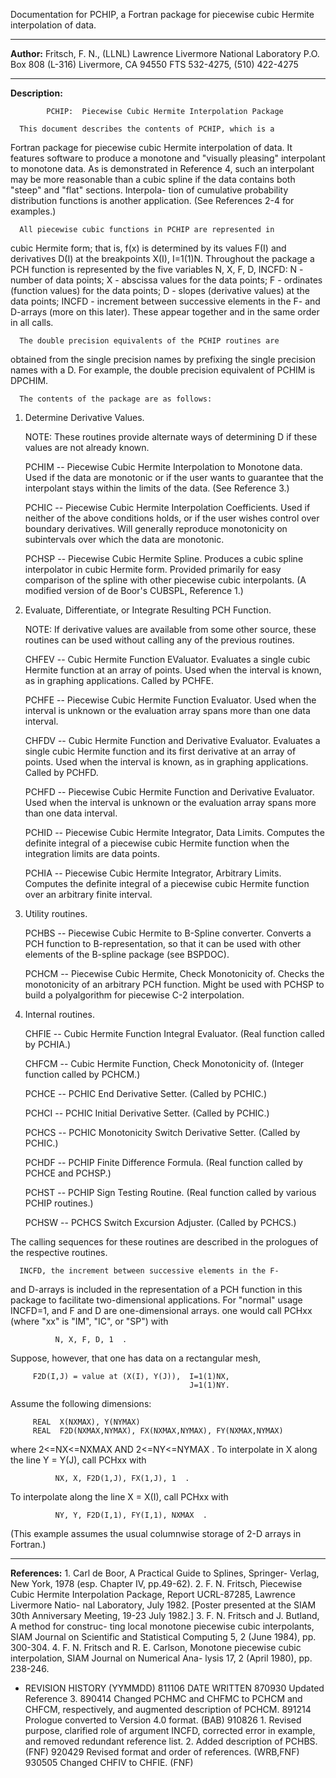   Documentation for PCHIP, a Fortran package for piecewise
  cubic Hermite interpolation of data.
***
 **Author:**  Fritsch, F. N., (LLNL)
             Lawrence Livermore National Laboratory
             P.O. Box 808  (L-316)
             Livermore, CA  94550
             FTS 532-4275, (510) 422-4275
***
 **Description:**

            PCHIP:  Piecewise Cubic Hermite Interpolation Package

      This document describes the contents of PCHIP, which is a
   Fortran package for piecewise cubic Hermite interpolation of data.
   It features software to produce a monotone and "visually pleasing"
   interpolant to monotone data.  As is demonstrated in Reference 4,
   such an interpolant may be more reasonable than a cubic spline if
   the data contains both "steep" and "flat" sections.  Interpola-
   tion of cumulative probability distribution functions is another
   application.  (See References 2-4 for examples.)


      All piecewise cubic functions in PCHIP are represented in
   cubic Hermite form; that is, f(x) is determined by its values
   F(I) and derivatives D(I) at the breakpoints X(I), I=1(1)N.
   Throughout the package a PCH function is represented by the
   five variables  N, X, F, D, INCFD:
     N     - number of data points;
     X     - abscissa values for the data points;
     F     - ordinates (function values) for the data points;
     D     - slopes (derivative values) at the data points;
     INCFD - increment between successive elements in the F- and
             D-arrays (more on this later).
   These appear together and in the same order in all calls.

      The double precision equivalents of the PCHIP routines are
   obtained from the single precision names by prefixing the
   single precision names with a D.  For example, the double
   precision equivalent of PCHIM is DPCHIM.

      The contents of the package are as follows:

   1. Determine Derivative Values.

      NOTE:  These routines provide alternate ways of determining D
             if these values are not already known.

         PCHIM -- Piecewise Cubic Hermite Interpolation to Monotone
               data.
               Used if the data are monotonic or if the user wants
               to guarantee that the interpolant stays within the
               limits of the data.  (See Reference 3.)

         PCHIC -- Piecewise Cubic Hermite Interpolation Coefficients.
               Used if neither of the above conditions holds, or if
               the user wishes control over boundary derivatives.
               Will generally reproduce monotonicity on subintervals
               over which the data are monotonic.

         PCHSP -- Piecewise Cubic Hermite Spline.
               Produces a cubic spline interpolator in cubic Hermite
               form.  Provided primarily for easy comparison of the
               spline with other piecewise cubic interpolants.  (A
               modified version of de Boor's CUBSPL, Reference 1.)

   2. Evaluate, Differentiate, or Integrate Resulting PCH Function.

      NOTE:  If derivative values are available from some other
             source, these routines can be used without calling
             any of the previous routines.

         CHFEV -- Cubic Hermite Function EValuator.
               Evaluates a single cubic Hermite function at an array
               of points.  Used when the interval is known, as in
               graphing applications.  Called by PCHFE.

         PCHFE -- Piecewise Cubic Hermite Function Evaluator.
               Used when the interval is unknown or the evaluation
               array spans more than one data interval.

         CHFDV -- Cubic Hermite Function and Derivative Evaluator.
               Evaluates a single cubic Hermite function and its
               first derivative at an array of points.  Used when
               the interval is known, as in graphing applications.
               Called by PCHFD.

         PCHFD -- Piecewise Cubic Hermite Function and Derivative
               Evaluator.
               Used when the interval is unknown or the evaluation
               array spans more than one data interval.

         PCHID -- Piecewise Cubic Hermite Integrator, Data Limits.
               Computes the definite integral of a piecewise cubic
               Hermite function when the integration limits are data
               points.

         PCHIA -- Piecewise Cubic Hermite Integrator, Arbitrary Limits.
               Computes the definite integral of a piecewise cubic
               Hermite function over an arbitrary finite interval.

   3. Utility routines.

         PCHBS -- Piecewise Cubic Hermite to B-Spline converter.
               Converts a PCH function to B-representation, so that
               it can be used with other elements of the B-spline
               package (see BSPDOC).

         PCHCM -- Piecewise Cubic Hermite, Check Monotonicity of.
               Checks the monotonicity of an arbitrary PCH function.
               Might be used with PCHSP to build a polyalgorithm for
               piecewise C-2 interpolation.

   4. Internal routines.

         CHFIE -- Cubic Hermite Function Integral Evaluator.
               (Real function called by PCHIA.)

         CHFCM -- Cubic Hermite Function, Check Monotonicity of.
               (Integer function called by PCHCM.)

         PCHCE -- PCHIC End Derivative Setter.
               (Called by PCHIC.)

         PCHCI -- PCHIC Initial Derivative Setter.
               (Called by PCHIC.)

         PCHCS -- PCHIC Monotonicity Switch Derivative Setter.
               (Called by PCHIC.)

         PCHDF -- PCHIP Finite Difference Formula.
               (Real function called by PCHCE and PCHSP.)

         PCHST -- PCHIP Sign Testing Routine.
               (Real function called by various PCHIP routines.)

         PCHSW -- PCHCS Switch Excursion Adjuster.
               (Called by PCHCS.)

   The calling sequences for these routines are described in the
   prologues of the respective routines.


      INCFD, the increment between successive elements in the F-
   and D-arrays is included in the representation of a PCH function
   in this package to facilitate two-dimensional applications.  For
   "normal" usage INCFD=1, and F and D are one-dimensional arrays.
   one would call PCHxx (where "xx" is "IM", "IC", or "SP") with

              N, X, F, D, 1  .

   Suppose, however, that one has data on a rectangular mesh,

         F2D(I,J) = value at (X(I), Y(J)),  I=1(1)NX,
                                            J=1(1)NY.
   Assume the following dimensions:

         REAL  X(NXMAX), Y(NYMAX)
         REAL  F2D(NXMAX,NYMAX), FX(NXMAX,NYMAX), FY(NXMAX,NYMAX)

   where  2<=NX<=NXMAX AND 2<=NY<=NYMAX .  To interpolate
   in X along the line  Y = Y(J), call PCHxx with

              NX, X, F2D(1,J), FX(1,J), 1  .

   To interpolate along the line X = X(I), call PCHxx with

              NY, Y, F2D(I,1), FY(I,1), NXMAX  .

   (This example assumes the usual columnwise storage of 2-D arrays
    in Fortran.)

***
 **References:**  1. Carl de Boor, A Practical Guide to Splines, Springer-
                 Verlag, New York, 1978 (esp. Chapter IV, pp.49-62).
               2. F. N. Fritsch, Piecewise Cubic Hermite Interpolation
                 Package, Report UCRL-87285, Lawrence Livermore Natio-
                 nal Laboratory, July 1982.  [Poster presented at the
                 SIAM 30th Anniversary Meeting, 19-23 July 1982.]
               3. F. N. Fritsch and J. Butland, A method for construc-
                 ting local monotone piecewise cubic interpolants, SIAM
                 Journal on Scientific and Statistical Computing 5, 2
                 (June 1984), pp. 300-304.
               4. F. N. Fritsch and R. E. Carlson, Monotone piecewise
                 cubic interpolation, SIAM Journal on Numerical Ana-
                 lysis 17, 2 (April 1980), pp. 238-246.

* REVISION HISTORY  (YYMMDD)
   811106  DATE WRITTEN
   870930  Updated Reference 3.
   890414  Changed PCHMC and CHFMC to PCHCM and CHFCM, respectively,
           and augmented description of PCHCM.
   891214  Prologue converted to Version 4.0 format.  (BAB)
   910826  1. Revised purpose, clarified role of argument INCFD,
              corrected error in example, and removed redundant
              reference list.
           2. Added description of PCHBS.  (FNF)
   920429  Revised format and order of references.  (WRB,FNF)
   930505  Changed CHFIV to CHFIE.  (FNF)